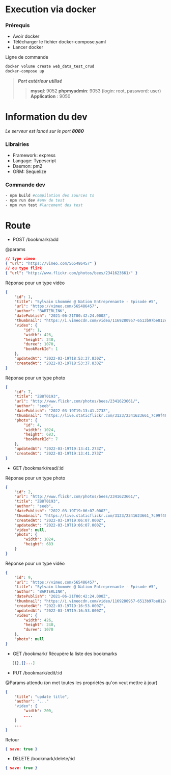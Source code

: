 # Execution via docker
 ### Prérequis
 - Avoir docker
- Télécharger le fichier docker-compose.yaml
- Lancer docker

 Ligne de commande
 ```bash
 docker volume create web_data_test_crud
 docker-compose up
```

>***Port extérieur utilisé***
>>**mysql**: 9052
**phpmyadmin**: 9053 (login: root, password: user)
**Application** : 9050


# Information du dev
*Le serveur est lancé sur le port **8080***

### Librairies
- Framework: express
- Langage: Typescript
- Daemon: pm2
- ORM: Sequelize
  

### Commande dev
 ```bash
- npm build #compilation des sources ts
- npm run dev #env de test
- npm run test #lancement des test
 ```
# Route

- POST /bookmark/add

@params
```json
// type vimeo
{ "url": "https://vimeo.com/565486457" }
// ou type flirk
{ "url": "http://www.flickr.com/photos/bees/2341623661/" }
```

Réponse pour un type  vidéo

```json
{
	"id": 1,
	"title": "Sylvain Lhommée @ Nation Entreprenante - Episode #5",
	"url": "https://vimeo.com/565486457",
	"author": "BARTERLINK",
	"datePublish": "2021-06-21T00:42:24.000Z",
	"thumbnail": "https://i.vimeocdn.com/video/1169280957-6513b97be812eac51f6ba090b2f34ab5a63bfc220076c0118950fcf4c227fdce-d_295x166",
	"video": {
		"id": 1,
		"width": 426,
		"height": 240,
		"duree": 1070,
		"bookMarkId": 1
	},
	"updatedAt": "2022-03-19T18:53:37.830Z",
	"createdAt": "2022-03-19T18:53:37.830Z"
}
```

Réponse pour un type  photo
```json
{
	"id": 7,
	"title": "ZB8T0193",
	"url": "http://www.flickr.com/photos/bees/2341623661/",
	"author": "seeb",
	"datePublish": "2022-03-19T19:13:41.273Z",
	"thumbnail": "https://live.staticflickr.com/3123/2341623661_7c99f48bbf_q.jpg",
	"photo": {
		"id": 4,
		"width": 1024,
		"height": 683,
		"bookMarkId": 7
	},
	"updatedAt": "2022-03-19T19:13:41.273Z",
	"createdAt": "2022-03-19T19:13:41.273Z"
}
```

- GET /bookmark/read/:id

Réponse pour un type  photo
```json
{
	"id": 2,
	"url": "http://www.flickr.com/photos/bees/2341623661/",
	"title": "ZB8T0193",
	"author": "seeb",
	"datePublish": "2022-03-19T19:06:07.000Z",
	"thumbnail": "https://live.staticflickr.com/3123/2341623661_7c99f48bbf_q.jpg",
	"createdAt": "2022-03-19T19:06:07.000Z",
	"updatedAt": "2022-03-19T19:06:07.000Z",
	"video": null,
	"photo": {
		"width": 1024,
		"height": 683
	}
}
```

Réponse pour un type  vidéo
```json
{
	"id": 9,
	"url": "https://vimeo.com/565486457",
	"title": "Sylvain Lhommée @ Nation Entreprenante - Episode #5",
	"author": "BARTERLINK",
	"datePublish": "2021-06-21T00:42:24.000Z",
	"thumbnail": "https://i.vimeocdn.com/video/1169280957-6513b97be812eac51f6ba090b2f34ab5a63bfc220076c0118950fcf4c227fdce-d_295x166",
	"createdAt": "2022-03-19T19:16:53.000Z",
	"updatedAt": "2022-03-19T19:16:53.000Z",
	"video": {
		"width": 426,
		"height": 240,
		"duree": 1070
	},
	"photo": null
}
```
  
 - GET /bookmark/
 Récupère la liste des bookmarks 
 ```json
	[{},{}...]
 ```

- PUT /bookmark/edit/:id

@Params attendu (on met toutes les propriétés qu'on veut mettre à jour)
```json
{	
	"title": "update title",
	"author": "..."
	"video": {
		"width": 200,
		....
	}
	...
}
```

Retour 
```json
{ save: true }
```

- DELETE /bookmark/delete/:id
```json
{ save: true }
```
